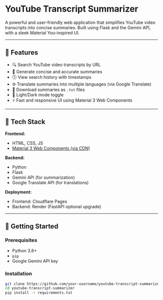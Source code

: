# YouTube Transcript Summarizer

A powerful and user-friendly web application that simplifies YouTube video transcripts into concise summaries. Built using Flask and the Gemini API, with a sleek Material You-inspired UI.

---

## 🌟 Features

- 🔍 Search YouTube video transcripts by URL  
- 📝 Generate concise and accurate summaries  
- 🕓 View search history with timestamps  
- 🌐 Translate summaries into multiple languages (via Google Translate)  
- 📁 Download summaries as `.txt` files  
- 🌙 Light/Dark mode toggle  
- ⚡ Fast and responsive UI using Material 3 Web Components  

---

## 🧰 Tech Stack

**Frontend:**  
- HTML, CSS, JS  
- [Material 3 Web Components (via CDN)](https://m3.material.io/)  

**Backend:**  
- Python  
- Flask  
- Gemini API (for summarization)  
- Google Translate API (for translations)  

**Deployment:**  
- Frontend: Cloudflare Pages  
- Backend: Render (FastAPI optional upgrade)  

---

## 🚀 Getting Started

### Prerequisites
- Python 3.8+
- `pip`
- Google Gemini API key

### Installation
```bash
git clone https://github.com/your-username/youtube-transcript-summarizer.git
cd youtube-transcript-summarizer
pip install -r requirements.txt

